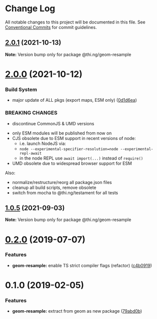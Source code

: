 # Change Log

All notable changes to this project will be documented in this file.
See [Conventional Commits](https://conventionalcommits.org) for commit guidelines.

## [2.0.1](https://github.com/thi-ng/umbrella/compare/@thi.ng/geom-resample@2.0.0...@thi.ng/geom-resample@2.0.1) (2021-10-13)

**Note:** Version bump only for package @thi.ng/geom-resample





# [2.0.0](https://github.com/thi-ng/umbrella/compare/@thi.ng/geom-resample@1.0.5...@thi.ng/geom-resample@2.0.0) (2021-10-12)


### Build System

* major update of ALL pkgs (export maps, ESM only) ([0d1d6ea](https://github.com/thi-ng/umbrella/commit/0d1d6ea9fab2a645d6c5f2bf2591459b939c09b6))


### BREAKING CHANGES

* discontinue CommonJS & UMD versions

- only ESM modules will be published from now on
- CJS obsolete due to ESM support in recent versions of node:
  - i.e. launch NodeJS via:
  - `node --experimental-specifier-resolution=node --experimental-repl-await`
  - in the node REPL use `await import(...)` instead of `require()`
- UMD obsolete due to widespread browser support for ESM

Also:
- normalize/restructure/reorg all package.json files
- cleanup all build scripts, remove obsolete
- switch from mocha to @thi.ng/testament for all tests






##  [1.0.5](https://github.com/thi-ng/umbrella/compare/@thi.ng/geom-resample@1.0.4...@thi.ng/geom-resample@1.0.5) (2021-09-03) 

**Note:** Version bump only for package @thi.ng/geom-resample 

#  [0.2.0](https://github.com/thi-ng/umbrella/compare/@thi.ng/geom-resample@0.1.17...@thi.ng/geom-resample@0.2.0) (2019-07-07) 

###  Features 

- **geom-resample:** enable TS strict compiler flags (refactor) ([c4b0919](https://github.com/thi-ng/umbrella/commit/c4b0919)) 

#  0.1.0 (2019-02-05) 

###  Features 

- **geom-resample:** extract from geom as new package ([79abd0b](https://github.com/thi-ng/umbrella/commit/79abd0b))
